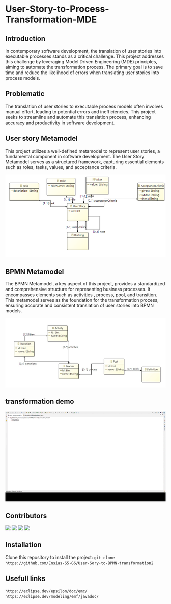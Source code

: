 # User-Story-to-Process-Transformation-MDE

## Introduction
In contemporary software development, the translation of user stories into executable processes stands as a critical challenge. 
This project addresses this challenge by leveraging Model Driven Engineering (MDE) principles, aiming to automate the transformation
 process. The primary goal is to save time and reduce the likelihood of errors when translating user stories into process models.

## Problematic
The translation of user stories to executable process models often involves manual effort, leading to potential errors and inefficiencies.
 This project seeks to streamline and automate this translation process, enhancing accuracy and productivity in software development.
## User story Metamodel
This project utilizes a well-defined metamodel to represent user stories, a fundamental component in software development. 
The User Story Metamodel serves as a structured framework, capturing essential elements such as roles, tasks, values, and acceptance criteria.


![user story metamodel ](readme/userStoryMM.png)
## BPMN Metamodel

The BPMN Metamodel, a key aspect of this project, provides a standardized and comprehensive structure for
 representing business processes. It encompasses elements such as activities , process, pool, and transition. 
 This metamodel serves as the foundation for the transformation process, ensuring accurate and consistent 
 translation of user stories into BPMN models.


 ![BPMN metamodel ](readme/BPMNMetamodel.jpeg)
## transformation demo 

![Demo](readme/Demo.gif)
## Contributors

[<img src="https://avatars.githubusercontent.com/u/96293231?v=4" width="50px">](https://github.com/GodWilldev)
[<img src="https://avatars.githubusercontent.com/u/148327695?v=4" width="50px">](https://github.com/dianeDev224)
[<img src="https://avatars.githubusercontent.com/u/125375032?v=4" width="50px">](https://github.com/ChaimaaRO)
[<img src="https://avatars.githubusercontent.com/u/101372554?v=4" width="50px">](https://github.com/houdasam)

## Installation
Clone this repository to install the project:
`git clone https://github.com/Ensias-S5-G6/User-Sory-to-BPMN-transformation2`

## Usefull links
`https://eclipse.dev/epsilon/doc/emc/`
`https://eclipse.dev/modeling/emf/javadoc/`


